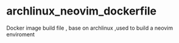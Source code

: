 # archlinux_neovim_dockerfile
Docker image build file , base on archlinux ,used to build a neovim enviroment
